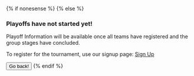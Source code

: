 {% if nonesense %}
{% else %}
<h3> Playoffs have not started yet! </h3>

<p> Playoff Information will be available once all teams have registered and the group stages have concluded. </p>
 <p> To register for the tournament, use our signup page: <a href="/signup">Sign Up</a> </p>
 <input type="button" value="Go back!" onclick="history.back()">
</form>
{% endif %}  